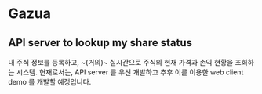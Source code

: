 # Gazua

## API server to lookup my share status
내 주식 정보를 등록하고, ~(거의)~ 실시간으로 주식의 현재 가격과 손익 현황을 조회하는 시스템.
현재로서는, API server 를 우선 개발하고 추후 이를 이용한 web client demo 를 개발할 예정입니다.
